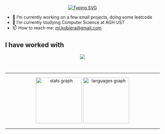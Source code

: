<div align="center">
  <a href="https://git.io/typing-svg"><img src="https://readme-typing-svg.demolab.com?font=Fira+Code&size=25&pause=600&center=true&vCenter=true&random=false&width=435&lines=Hi+there+%F0%9F%91%8B;I'm+Micha%C5%82" alt="Typing SVG" /></a>
</div>

- 🔭 I’m currently working on a few small projects, doing some leetcode
- 🌱 I’m currently studying Computer Science at AGH UST
- 📫 How to reach me: mi.kobiera@gmail.com

## I have worked with

<p align="center">
  <a href="https://skillicons.dev">
    <img src="https://skillicons.dev/icons?i=git,java,py,c,html,css,js,ts,react,elixir,mysql,linux" />
  </a>
</p>
<br/>

***

<div align="center">
  <img src="https://github-readme-stats.vercel.app/api?hide_title=true&hide_rank=false&show_icons=true&include_all_commits=true&count_private=true&disable_animations=false&theme=github_dark&locale=en&hide_border=true&username=MicelloK" height="150" alt="stats graph"  />
  <img src="https://github-readme-stats.vercel.app/api/top-langs?locale=en&hide_title=false&layout=compact&card_width=320&langs_count=6&theme=github_dark&hide_border=true&username=MicelloK" height="150" alt="languages graph"  />
</div>

***


